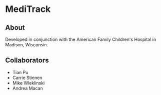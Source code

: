 MediTrack
=========

About
-----
Developed in conjunction with the American Family Children's Hospital in
Madison, Wisconsin.

Collaborators
-------------
* Tian Pu
* Carrie Stienen
* Mike Wleklinski
* Andrea Macan
